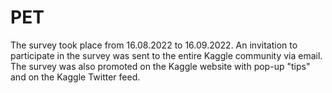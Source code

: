 # PET
The survey took place from 16.08.2022 to 16.09.2022. An invitation to participate in the survey was sent to the entire Kaggle community via email. The survey was also promoted on the Kaggle website with pop-up "tips" and on the Kaggle Twitter feed.
